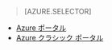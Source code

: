 > [AZURE.SELECTOR]
- [Azure ポータル](../articles/storage/storage-create-storage-account.md)
- [Azure クラシック ポータル](../articles/storage/storage-create-storage-account-classic-portal.md)

